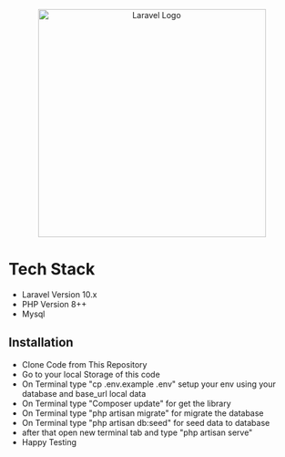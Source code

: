 <p align="center"><a href="https://laravel.com" target="_blank"><img src="https://raw.githubusercontent.com/laravel/art/master/logo-lockup/5%20SVG/2%20CMYK/1%20Full%20Color/laravel-logolockup-cmyk-red.svg" width="400" alt="Laravel Logo"></a></p>

# Tech Stack
 - Laravel Version 10.x
 - PHP Version 8++
 - Mysql
## Installation
 - Clone Code from This Repository
 - Go to your local Storage of this code
 - On Terminal type "cp .env.example .env" setup your env using your database and base_url local data
 - On Terminal type "Composer update" for get the library
 - On Terminal type "php artisan migrate" for migrate the database
 - On Terminal type "php artisan db:seed" for seed data to database
 - after that open new terminal tab and type "php artisan serve"
 - Happy Testing

